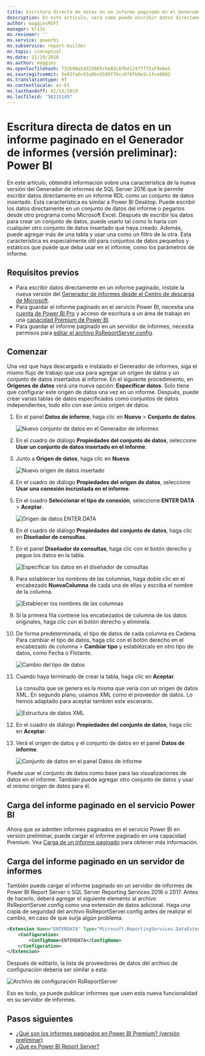 ```yaml
---
title: Escritura directa de datos en un informe paginado en el Generador de informes (versión preliminar)
description: En este artículo, verá cómo puede escribir datos directamente en un informe paginado en el Generador de informes.
author: maggiesMSFT
manager: kfile
ms.reviewer: ''
ms.service: powerbi
ms.subservice: report-builder
ms.topic: conceptual
ms.date: 11/19/2018
ms.author: maggies
ms.openlocfilehash: 732b90a5d325665cbe82c87bd1247ff72af9e6e5
ms.sourcegitcommit: 5e83fa6c93a0bc6599f76cc070fb0e5c1fce0082
ms.translationtype: HT
ms.contentlocale: es-ES
ms.lasthandoff: 02/13/2019
ms.locfileid: "56215145"
---
```

# <a name="enter-data-directly-in-a-paginated-report-in-report-builder-preview---power-bi"></a>Escritura directa de datos en un informe paginado en el Generador de informes (versión preliminar): Power BI

En este artículo, obtendrá información sobre una característica de la nueva versión del Generador de informes de SQL Server 2016 que le permite escribir datos directamente en un informe RDL como un conjunto de datos insertado.  Esta característica es similar a Power BI Desktop. Puede escribir los datos directamente en un conjunto de datos del informe o pegarlos desde otro programa como Microsoft Excel. Después de escribir los datos para crear un conjunto de datos, puede usarlo tal como lo haría con cualquier otro conjunto de datos insertado que haya creado. Además, puede agregar más de una tabla y usar una como un filtro de la otra. Esta característica es especialmente útil para conjuntos de datos pequeños y estáticos que puede que deba usar en el informe, como los parámetros de informe.
 
## <a name="prerequisites"></a>Requisitos previos

- Para escribir datos directamente en un informe paginado, instale la nueva versión del [Generador de informes desde el Centro de descarga de Microsoft](https://www.microsoft.com/download/details.aspx?id=53613). 
- Para guardar el informe paginado en el servicio Power BI, necesita una [cuenta de Power BI Pro](service-self-service-signup-for-power-bi.md) y acceso de escritura a un área de trabajo en una [capacidad Premium de Power BI](service-premium.md).
- Para guardar el informe paginado en un servidor de informes, necesita permisos para [editar el archivo RsReportServer.config](#upload-the-paginated-report-to-a-report-server).

## <a name="get-started"></a>Comenzar

Una vez que haya descargado e instalado el Generador de informes, siga el mismo flujo de trabajo que usa para agregar un origen de datos y un conjunto de datos insertados al informe. En el siguiente procedimiento, en **Orígenes de datos** verá una nueva opción: **Especificar datos**.  Solo tiene que configurar este origen de datos una vez en un informe. Después, puede crear varias tablas de datos especificados como conjuntos de datos independientes, todo ello con ese único origen de datos.

1. En el panel **Datos de informe**, haga clic en **Nuevo** > **Conjunto de datos**.

    ![Nuevo conjunto de datos en el Generador de informes](media/paginated-reports-enter-data/paginated-new-dataset.png)

1. En el cuadro de diálogo **Propiedades del conjunto de datos**, seleccione **Usar un conjunto de datos insertado en el informe**.

1. Junto a **Origen de datos**, haga clic en **Nueva**.

    ![Nuevo origen de datos insertado](media/paginated-reports-enter-data/paginated-new-data-source.png)

1. En el cuadro de diálogo **Propiedades del origen de datos**, seleccione **Usar una conexión incrustada en el informe**.
2. En el cuadro **Seleccionar el tipo de conexión**, seleccione **ENTER DATA** > **Aceptar**.

    ![Origen de datos ENTER DATA](media/paginated-reports-enter-data/paginated-data-source-properties-enter-data.png)

1. En el cuadro de diálogo **Propiedades del conjunto de datos**, haga clic en **Diseñador de consultas**.
2. En el panel **Diseñador de consultas**, haga clic con el botón derecho y pegue los datos en la tabla.

    ![Especificar los datos en el diseñador de consultas](media/paginated-reports-enter-data/paginated-enter-data.png)

1. Para establecer los nombres de las columnas, haga doble clic en el encabezado **NuevaColumna** de cada una de ellas y escriba el nombre de la columna.

    ![Establecer los nombres de las columnas](media/paginated-reports-enter-data/paginated-column-name.png)

1. Si la primera fila contiene los encabezados de columna de los datos originales, haga clic con el botón derecho y elimínela.
    
9. De forma predeterminada, el tipo de datos de cada columna es Cadena. Para cambiar el tipo de datos, haga clic con el botón derecho en el encabezado de columna > **Cambiar tipo** y establézcalo en otro tipo de datos, como Fecha o Flotante.

    ![Cambio del tipo de datos](media/paginated-reports-enter-data/paginated-data-type.png)

1. Cuando haya terminado de crear la tabla, haga clic en **Aceptar**.  

    La consulta que se genera es la misma que vería con un origen de datos XML. En segundo plano, usamos XML como el proveedor de datos.  Lo hemos adaptado para aceptar también este escenario.

    ![Estructura de datos XML](media/paginated-reports-enter-data/paginated-xml-data.png)

12. En el cuadro de diálogo **Propiedades del conjunto de datos**, haga clic en **Aceptar**.

13. Verá el origen de datos y el conjunto de datos en el panel **Datos de informe**.

    ![Conjunto de datos en el panel Datos de informe](media/paginated-reports-enter-data/paginated-report-data-pane.png)

Puede usar el conjunto de datos como base para las visualizaciones de datos en el informe. También puede agregar otro conjunto de datos y usar el mismo origen de datos para él.

## <a name="upload-the-paginated-report-to-the-power-bi-service"></a>Carga del informe paginado en el servicio Power BI

Ahora que se admiten informes paginados en el servicio Power BI en versión preliminar, puede cargar el informe paginado en una capacidad Premium. Vea [Carga de un informe paginado](paginated-reports-save-to-power-bi-service.md#upload-a-paginated-report) para obtener más información.

## <a name="upload-the-paginated-report-to-a-report-server"></a>Carga del informe paginado en un servidor de informes

También puede cargar el informe paginado en un servidor de informes de Power BI Report Server o SQL Server Reporting Services 2016 o 2017. Antes de hacerlo, deberá agregar el siguiente elemento al archivo RsReportServer.config como una extensión de datos adicional. Haga una copia de seguridad del archivo RsReportServer.config antes de realizar el cambio, en caso de que surja algún problema.

```xml
<Extension Name="ENTERDATA" Type="Microsoft.ReportingServices.DataExtensions.XmlDPConnection,Microsoft.ReportingServices.DataExtensions">
    <Configuration>
        <ConfigName>ENTERDATA</ConfigName>
    </Configuration>
</Extension>
```

Después de editarlo, la lista de proveedores de datos del archivo de configuración debería ser similar a esta:

![Archivo de configuración RsReportServer](media/paginated-reports-enter-data/paginated-rsreportserver-config-file.png)

Eso es todo, ya puede publicar informes que usen esta nueva funcionalidad en su servidor de informes.

## <a name="next-steps"></a>Pasos siguientes

- [¿Qué son los informes paginados en Power BI Premium? (versión preliminar)](paginated-reports-report-builder-power-bi.md)
- [¿Qué es Power BI Report Server?](report-server/get-started.md)
